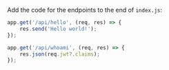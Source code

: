 Add the code for the endpoints to the end of `index.js`:

```js
app.get('/api/hello', (req, res) => {
    res.send('Hello world!');
});

app.get('/api/whoami', (req, res) => {
    res.json(req.jwt?.claims);
});
```
